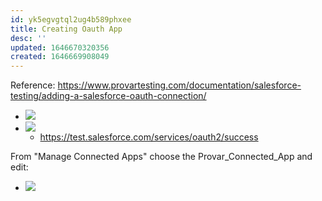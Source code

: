 ```yaml
---
id: yk5egvgtql2ug4b589phxee
title: Creating Oauth App
desc: ''
updated: 1646670320356
created: 1646669908049
---
```


Reference: https://www.provartesting.com/documentation/salesforce-testing/adding-a-salesforce-oauth-connection/

- ![](/assets/images/2022-03-07-11-21-10.png)
- ![](/assets/images/2022-03-07-11-21-24.png)
    - https://test.salesforce.com/services/oauth2/success

From "Manage Connected Apps" choose the Provar_Connected_App and edit:
- ![](/assets/images/2022-03-07-11-25-15.png)
